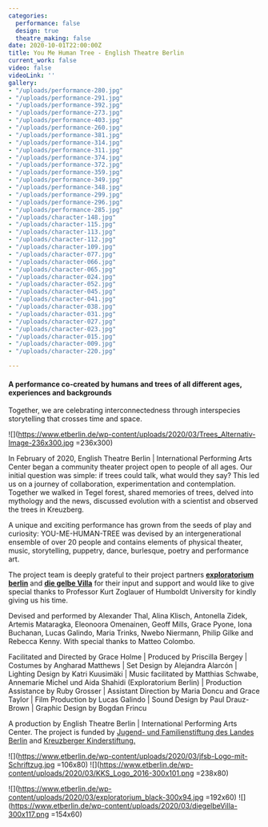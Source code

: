 ```yaml
---
categories:
  performance: false
  design: true
  theatre_making: false
date: 2020-10-01T22:00:00Z
title: You Me Human Tree - English Theatre Berlin
current_work: false
video: false
videoLink: ''
gallery:
- "/uploads/performance-280.jpg"
- "/uploads/performance-291.jpg"
- "/uploads/performance-392.jpg"
- "/uploads/performance-273.jpg"
- "/uploads/performance-403.jpg"
- "/uploads/performance-260.jpg"
- "/uploads/performance-381.jpg"
- "/uploads/performance-314.jpg"
- "/uploads/performance-311.jpg"
- "/uploads/performance-374.jpg"
- "/uploads/performance-372.jpg"
- "/uploads/performance-359.jpg"
- "/uploads/performance-349.jpg"
- "/uploads/performance-348.jpg"
- "/uploads/performance-299.jpg"
- "/uploads/performance-296.jpg"
- "/uploads/performance-285.jpg"
- "/uploads/character-148.jpg"
- "/uploads/character-115.jpg"
- "/uploads/character-113.jpg"
- "/uploads/character-112.jpg"
- "/uploads/character-109.jpg"
- "/uploads/character-077.jpg"
- "/uploads/character-066.jpg"
- "/uploads/character-065.jpg"
- "/uploads/character-024.jpg"
- "/uploads/character-052.jpg"
- "/uploads/character-045.jpg"
- "/uploads/character-041.jpg"
- "/uploads/character-038.jpg"
- "/uploads/character-031.jpg"
- "/uploads/character-027.jpg"
- "/uploads/character-023.jpg"
- "/uploads/character-015.jpg"
- "/uploads/character-009.jpg"
- "/uploads/character-220.jpg"

---
```

#### A performance co-created by humans and trees of all different ages, experiences and backgrounds

Together, we are celebrating interconnectedness through interspecies storytelling that crosses time and space.

![](https://www.etberlin.de/wp-content/uploads/2020/03/Trees_Alternativ-Image-236x300.jpg =236x300)

In February of 2020, English Theatre Berlin | International Performing Arts Center began a community theater project open to people of all ages. Our initial question was simple: if trees could talk, what would they say? This led us on a journey of collaboration, experimentation and contemplation. Together we walked in Tegel forest, shared memories of trees, delved into mythology and the news, discussed evolution with a scientist and observed the trees in Kreuzberg.

A unique and exciting performance has grown from the seeds of play and curiosity: YOU-ME-HUMAN-TREE was devised by an intergenerational ensemble of over 20 people and contains elements of physical theater, music, storytelling, puppetry, dance, burlesque, poetry and performance art.

The project team is deeply grateful to their project partners [**exploratorium berlin**](https://exploratorium-berlin.de/) and [**die gelbe Villa**](https://www.die-gelbe-villa.de/) for their input and support and would like to give special thanks to Professor Kurt Zoglauer of Humboldt University for kindly giving us his time.

Devised and performed by Alexander Thal, Alina Klisch, Antonella Zidek, Artemis Mataragka, Eleonoora Omenainen, Geoff Mills, Grace Pyone, Iona Buchanan, Lucas Galindo, Maria Trinks, Nwebo Niermann, Philip Gilke and Rebecca Kenny. With special thanks to Matteo Colombo.

Facilitated and Directed by Grace Holme | Produced by Priscilla Bergey | Costumes by Angharad Matthews | Set Design by Alejandra Alarcón | Lighting Design by Katri Kuusimäki | Music facilitated by Matthias Schwabe, Annemarie Michel und Aida Shahidi (Exploratorium Berlin) | Production Assistance by Ruby Grosser | Assistant Direction by Maria Doncu and Grace Taylor | Film Production by Lucas Galindo | Sound Design by Paul Drauz-Brown | Graphic Design by Bogdan Frincu

A production by English Theatre Berlin | International Performing Arts Center. The project is funded by [Jugend- und Familienstiftung des Landes Berlin](http://jfsb.de/) and [Kreuzberger Kinderstiftung.](https://www.kreuzberger-kinderstiftung.de/)

![](https://www.etberlin.de/wp-content/uploads/2020/03/jfsb-Logo-mit-Schriftzug.jpg =106x80) ![](https://www.etberlin.de/wp-content/uploads/2020/03/KKS_Logo_2016-300x101.png =238x80)

![](https://www.etberlin.de/wp-content/uploads/2020/03/exploratorium_black-300x94.jpg =192x60) ![](https://www.etberlin.de/wp-content/uploads/2020/03/diegelbeVilla-300x117.png =154x60)